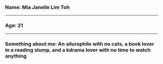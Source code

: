 ### Name: Mia Janelle Lim Toh

----

### Age: 21

----

### Something about me: An ailurophile with no cats, a book lover in a reading slump, and a kdrama lover with no time to watch anything
